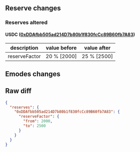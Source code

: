 ## Reserve changes

### Reserves altered

#### USDC ([0xDDAfbb505ad214D7b80b1f830fcCc89B60fb7A83](https://gnosisscan.io/address/0xDDAfbb505ad214D7b80b1f830fcCc89B60fb7A83))

| description | value before | value after |
| --- | --- | --- |
| reserveFactor | 20 % [2000] | 25 % [2500] |


## Emodes changes

## Raw diff

```json
{
  "reserves": {
    "0xDDAfbb505ad214D7b80b1f830fcCc89B60fb7A83": {
      "reserveFactor": {
        "from": 2000,
        "to": 2500
      }
    }
  }
}
```